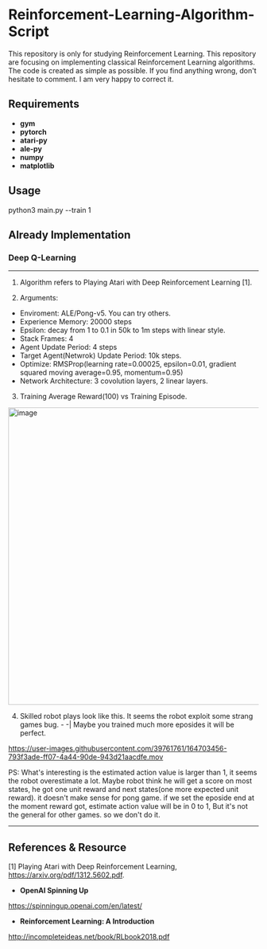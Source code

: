 # Reinforcement-Learning-Algorithm-Script
This repository is only for studying Reinforcement Learning.
This repository are focusing on implementing classical Reinforcement Learning algorithms. The code is created as simple as possible.
If you find anything wrong, don't hesitate to comment. I am very happy to correct it.

## Requirements
- **gym**
- **pytorch**
- **atari-py**
- **ale-py**
- **numpy**
- **matplotlib**


## Usage
python3 main.py --train 1

## Already Implementation
### Deep Q-Learning
---
1. Algorithm refers to Playing Atari with Deep Reinforcement Learning [1].

2. Arguments:
- Enviroment: ALE/Pong-v5. You can try others.
- Experience Memory: 20000 steps
- Epsilon: decay from 1 to 0.1 in 50k to 1m steps with linear style.
- Stack Frames: 4
- Agent Update Period: 4 steps
- Target Agent(Netwrok) Update Period: 10k steps.
- Optimize: RMSProp(learning rate=0.00025, epsilon=0.01, gradient squared moving average=0.95, momentum=0.95)
- Network Architecture: 3 covolution layers, 2 linear layers.


3. Training Average Reward(100) vs Training Episode.
<img width="597" alt="image" src="https://user-images.githubusercontent.com/39761761/164689558-4453bb3c-15d6-4b89-9e43-5feecb69d2c8.png">

4. Skilled robot plays look like this. It seems the robot exploit some strang games bug. - -| Maybe you trained much more eposides it will be perfect.

https://user-images.githubusercontent.com/39761761/164703456-793f3ade-ff07-4a44-90de-943d21aacdfe.mov

PS: What's interesting is the estimated action value is larger than 1, it seems the robot overestimate a lot. Maybe robot think he will get a score on most states, he got one unit reward and next states(one more expected unit reward). it doesn't make sense for pong game. if we set the eposide end at the moment reward got, estimate action value will be in 0 to 1, But it's not the general for other games. so we don't do it. 

---


## References & Resource
[1] Playing Atari with Deep Reinforcement Learning, https://arxiv.org/pdf/1312.5602.pdf.

- **OpenAI Spinning Up**

https://spinningup.openai.com/en/latest/

- **Reinforcement Learning: A Introduction**

http://incompleteideas.net/book/RLbook2018.pdf
